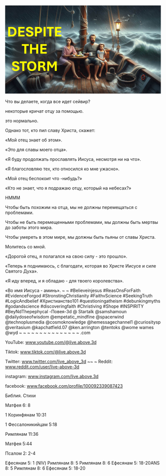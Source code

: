 ![Video cover image](../cover.jpg "cover photo")

Что вы делаете, когда все идет сейвир?

некоторые кричат ​​отцу за помощью.

это нормально.

Однако тот, кто пил славу Христа, скажет:

«Мой отец знает об этом».

«Это для славы моего отца».

«Я буду продолжать прославлять Иисуса, несмотря ни на что».

«Я благословляю тех, кто относился ко мне ужасно».

«Мой отец беспокоит что -нибудь?»

«Кто не знает, что я подражаю отцу, который на небесах?»

HMMM

Чтобы быть похожим на отца, мы не должны перемещаться с проблемами.

Чтобы не быть перемещенными проблемами, мы должны быть мертвы до заботы этого мира.

Чтобы умереть в этом мире, мы должны быть пьяны от славы Христа.

Молитесь со мной.

«Дорогой отец, я полагался на свою силу - это прошло».

«Теперь я поднимаюсь, с благодати, которая во Христе Иисусе и силе Святого Духа».

«Я иду вперед, и я обладаю - для твоего королевства».

«Во имя Иисуса - аминь». ~ ~ #Believeinjesus #ReasOnsForFaith #EvidenceForgod #StronstingChristianity #FaithvScience #SeekingTruth #LogicAndbelief #Христианство101 #questioningatheism #debunkingmyths #godandscience #discoveringfaith #Christiving #Shope #INSPIRITY #BeyNdThepephycal -Повея-3d @ Startalk @samshamoun @dailydoseofwisdom @empetatic_mindfine @spacerwind @technoplusmedia @cosmoknowledge @hemessagechannel1 @curiositysp @veritasium @kapchatfield.07 @ken.arrington @tentoks @wome wames @wyd ~ ~ ~ ~ ~ ~ ~ ~ ~ ~ ~ ~ ~ ~ ~ .com


YouTube: www.youtube.com/@live.above.3d

Tiktok: www.tiktok.com/@live.above.3d

Twitter: www.twitter.com/live_above_3d ~~ ~ Reddit: www.reddit.com/user/live-above-3d


instagram: www.instagram.com/live.above.3d

facebook: www.facebook.com/profile/100092339087423

Библия. Стихи

Матфея 6: 8

1 Коринфянам 10:31

1 Фессалоникийцам 5:18

Римлянам 11:36

Матфея 5:44


Псалом 2: 2-4

Ефесянам 5: 1 (NIV)
Римлянам 8: 5
Римлянам 8: 6
Ефесянам 5: 18-20ANS 8: 5
Римлянам 8: 6
Ефесянам 5: 18-20